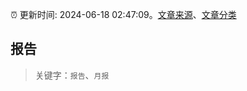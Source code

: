 :alarm_clock: 更新时间: 2024-06-18 02:47:09。[文章来源](/README.md)、[文章分类](/TAGS.md)

## 报告


> 关键字：`报告`、`月报`



